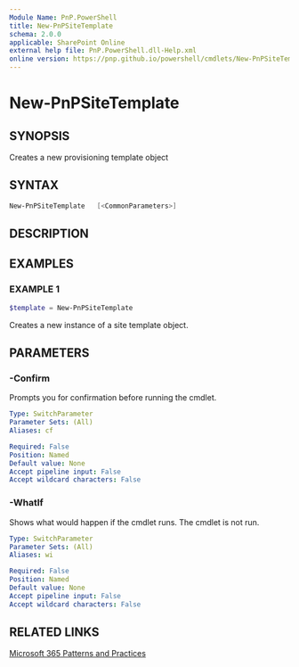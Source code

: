 ```yaml
---
Module Name: PnP.PowerShell
title: New-PnPSiteTemplate
schema: 2.0.0
applicable: SharePoint Online
external help file: PnP.PowerShell.dll-Help.xml
online version: https://pnp.github.io/powershell/cmdlets/New-PnPSiteTemplate.html
---
```

 
# New-PnPSiteTemplate

## SYNOPSIS
Creates a new provisioning template object

## SYNTAX

```powershell
New-PnPSiteTemplate   [<CommonParameters>]
```

## DESCRIPTION

## EXAMPLES

### EXAMPLE 1
```powershell
$template = New-PnPSiteTemplate
```

Creates a new instance of a site template object.

## PARAMETERS

### -Confirm
Prompts you for confirmation before running the cmdlet.

```yaml
Type: SwitchParameter
Parameter Sets: (All)
Aliases: cf

Required: False
Position: Named
Default value: None
Accept pipeline input: False
Accept wildcard characters: False
```

### -WhatIf
Shows what would happen if the cmdlet runs. The cmdlet is not run.

```yaml
Type: SwitchParameter
Parameter Sets: (All)
Aliases: wi

Required: False
Position: Named
Default value: None
Accept pipeline input: False
Accept wildcard characters: False
```

## RELATED LINKS

[Microsoft 365 Patterns and Practices](https://aka.ms/m365pnp)

